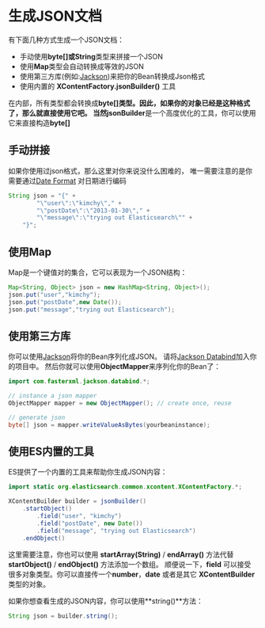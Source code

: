 # 生成JSON文档

有下面几种方式生成一个JSON文档：

- 手动使用**byte[]**或**String**类型来拼接一个JSON
- 使用**Map**类型会自动转换成等效的JSON
- 使用第三方库(例如:[Jackson](http://wiki.fasterxml.com/JacksonHome))来把你的Bean转换成Json格式
- 使用内置的 **XContentFactory.jsonBuilder()**  工具

在内部，所有类型都会转换成**byte[]**类型。因此，如果你的对象已经是这种格式了，那么就直接使用它吧。
当然**jsonBuilder**是一个高度优化的工具，你可以使用它来直接构造**byte[]**

## 手动拼接

如果你使用过json格式，那么这里对你来说没什么困难的，
唯一需要注意的是你需要通过[Date Format](https://www.elastic.co/guide/en/elasticsearch/reference/5.6/mapping-date-format.html)
对日期进行编码


```java
String json = "{" +
        "\"user\":\"kimchy\"," +
        "\"postDate\":\"2013-01-30\"," +
        "\"message\":\"trying out Elasticsearch\"" +
    "}";
```

## 使用Map

Map是一个键值对的集合，它可以表现为一个JSON结构：

```java
Map<String, Object> json = new HashMap<String, Object>();
json.put("user","kimchy");
json.put("postDate",new Date());
json.put("message","trying out Elasticsearch");
```

## 使用第三方库

你可以使用[Jackson](http://wiki.fasterxml.com/JacksonHome)将你的Bean序列化成JSON。
请将[Jackson Databind](http://mvnrepository.com/artifact/com.fasterxml.jackson.core/jackson-databind)加入你的项目中。
然后你就可以使用**ObjectMapper**来序列化你的Bean了：

```java
import com.fasterxml.jackson.databind.*;

// instance a json mapper
ObjectMapper mapper = new ObjectMapper(); // create once, reuse

// generate json
byte[] json = mapper.writeValueAsBytes(yourbeaninstance);
```

## 使用ES内置的工具

ES提供了一个内置的工具来帮助你生成JSON内容：

```java
import static org.elasticsearch.common.xcontent.XContentFactory.*;

XContentBuilder builder = jsonBuilder()
    .startObject()
        .field("user", "kimchy")
        .field("postDate", new Date())
        .field("message", "trying out Elasticsearch")
    .endObject()
```

这里需要注意，你也可以使用 **startArray(String)** / **endArray()** 方法代替 **startObject()** / **endObject()** 方法添加一个数组。
顺便说一下，**field** 可以接受很多对象类型。你可以直接传一个**number**，**date** 或者是其它 **XContentBuilder** 类型的对象。

如果你想查看生成的JSON内容，你可以使用**string()**方法：

```java
String json = builder.string();
```
